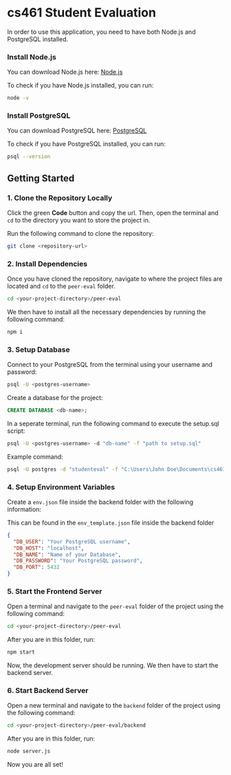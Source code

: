 # cs461 Student Evaluation
In order to use this application, you need to have both Node.js and PostgreSQL installed.

### Install Node.js
You can download Node.js here: [Node.js](https://nodejs.org/en)

To check if you have Node.js installed, you can run:

```bash
node -v
```

### Install PostgreSQL
You can download PostgreSQL here: [PostgreSQL](https://www.postgresql.org/download/)

To check if you have PostgreSQL installed, you can run:

```bash
psql --version
```

## Getting Started
### 1. Clone the Repository Locally
Click the green **Code** button and copy the url. Then, open the terminal and `cd` to the directory you want to store the project in.

Run the following command to clone the repository:
```bash
git clone <repository-url>
```

### 2. Install Dependencies
Once you have cloned the repository, navigate to where the project files are located and `cd` to the `peer-eval` folder.
```bash
cd <your-project-directory>/peer-eval
```

We then have to install all the necessary dependencies by running the following command:
```bash
npm i
```

### 3. Setup Database
Connect to your PostgreSQL from the terminal using your username and password:
```bash
psql -U <postgres-username>
```

Create a database for the project:
```sql
CREATE DATABASE <db-name>;
```

In a seperate terminal, run the following command to execute the setup.sql script:
```bash
psql -U <postgres-username> -d "db-name" -f "path to setup.sql"
```

Example command:
```bash
psql -U postgres -d "studenteval" -f "C:\Users\John Doe\Documents\cs461\peer-eval\backend\setup.sql"
```

### 4. Setup Environment Variables
Create a `env.json` file inside the backend folder with the following information:

This can be found in the `env_template.json` file inside the backend folder
```json
{
  "DB_USER": "Your PostgreSQL username",
  "DB_HOST": "localhost",
  "DB_NAME": "Name of your Database",
  "DB_PASSWORD": "Your PostgreSQL password",
  "DB_PORT": 5432
}
```

### 5. Start the Frontend Server
Open a terminal and navigate to the `peer-eval` folder of the project using the following command:
```bash
cd <your-project-directory>/peer-eval
```

After you are in this folder, run:
```bash
npm start
```

Now, the development server should be running. We then have to start the backend server.

### 6. Start Backend Server
Open a new terminal and navigate to the `backend` folder of the project using the following command:
```bash
cd <your-project-directory>/peer-eval/backend
```

After you are in this folder, run:
```bash
node server.js
```

Now you are all set!